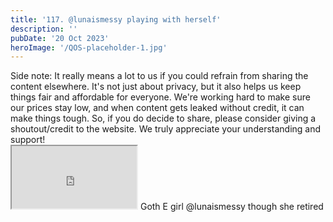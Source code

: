 ```yaml
---
title: '117. @lunaismessy playing with herself'
description: ''
pubDate: '20 Oct 2023'
heroImage: '/QOS-placeholder-1.jpg'
---
```

<div class="video_paragraph_header"> Side note: It really means a lot to us if you could refrain from sharing the content elsewhere. It's not just about privacy, but it also helps us keep things fair and affordable for everyone. We're working hard to make sure our prices stay low, and when content gets leaked without credit, it can make things tough. So, if you do decide to share, please consider giving a shoutout/credit to the website. We truly appreciate your understanding and support!</div>

<iframe src="https://drive.google.com/file/d/1Dg07q2ErOd2dhtJeel4cU-hsKlneqdsP/preview" width="200" height="100" allow="autoplay" allowfullscreen="allowfullscreen"></iframe>
Goth E girl @lunaismessy though she retired
<br>
<br>
<!---<a class="read_more" href="https://drive.google.com/file/d/15PHJUHMv9pxasv9_dM6CnjgGU--8V8Da/view?usp=sharing">Download</a>--->
